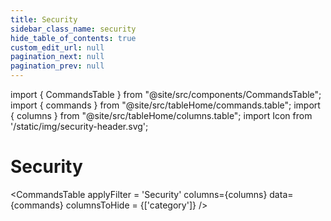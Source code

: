 ```yaml
---
title: Security
sidebar_class_name: security
hide_table_of_contents: true
custom_edit_url: null
pagination_next: null
pagination_prev: null
---
```


import { CommandsTable } from "@site/src/components/CommandsTable";
import { commands } from "@site/src/tableHome/commands.table";
import { columns } from "@site/src/tableHome/columns.table";
import Icon from '/static/img/security-header.svg';

# <Icon/> Security

<CommandsTable
applyFilter = 'Security'
columns={columns}
data={commands}
columnsToHide = {['category']}
/>
